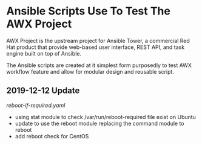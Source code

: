 # Ansible Scripts Use To Test The AWX Project

AWX Project is the upstream project for Ansible Tower, a commercial Red Hat product that provide web-based user interface, REST API, and task engine built on top of Ansible.

The Ansible scripts are created at it simplest form purposedly to test AWX workflow feature and allow for modular design and reusable script. 

## 2019-12-12 Update

*reboot-if-required.yaml*
- using stat module to check /var/run/reboot-required file exist on Ubuntu
- update to use the reboot module replacing the command module to reboot
- add reboot check for CentOS
